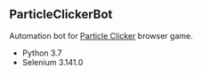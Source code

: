 ## ParticleClickerBot
Automation bot for [Particle Clicker](https://particle-clicker.web.cern.ch/) browser game.

* Python 3.7
* Selenium 3.141.0
